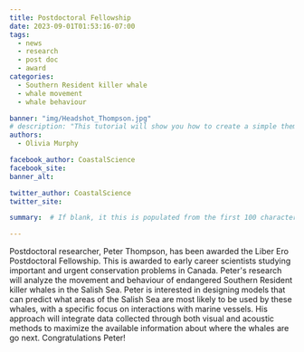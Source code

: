 ```yaml
---
title: Postdoctoral Fellowship
date: 2023-09-01T01:53:16-07:00
tags: 
  - news
  - research
  - post doc
  - award
categories: 
  - Southern Resident killer whale
  - whale movement
  - whale behaviour

banner: "img/Headshot_Thompson.jpg"
# description: "This tutorial will show you how to create a simple theme in Hugo. I assume that you are familiar with HTML, the bash command line, and that you are comfortable using Markdown to format content."
authors: 
  - Olivia Murphy

facebook_author: CoastalScience
facebook_site: 
banner_alt: 

twitter_author: CoastalScience
twitter_site: 

summary:  # If blank, it this is populated from the first 100 characters from the post 

---
```

Postdoctoral researcher, Peter Thompson, has been awarded the Liber Ero Postdoctoral Fellowship. This is awarded to early career scientists studying important and urgent conservation problems in Canada. Peter's research will analyze the movement and behaviour of endangered Southern Resident killer whales in the Salish Sea. Peter is interested in designing models that can predict what areas of the Salish Sea are most likely to be used by these whales, with a specific focus on interactions with marine vessels. His approach will integrate data collected through both visual and acoustic methods to maximize the available information about where the whales are go next. Congratulations Peter!
